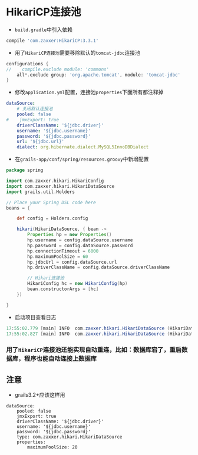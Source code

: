 # HikariCP连接池

* `build.gradle`中引入依赖

```groovy
compile 'com.zaxxer:HikariCP:3.3.1'
```

* 用了`HikariCP连接池`需要移除默认的`tomcat-jdbc`连接池

```groovy
configurations {
//    compile.exclude module: 'commons'
    all*.exclude group: 'org.apache.tomcat', module: 'tomcat-jdbc'
}
```

* 修改`application.yml`配置，连接池`properties`下面所有都注释掉

```yaml
dataSource:
    # 关闭默认连接池
    pooled: false
#    jmxExport: true
    driverClassName: '${jdbc.driver}'
    username: '${jdbc.username}'
    password: '${jdbc.password}'
    url: '${jdbc.url}'
    dialect: org.hibernate.dialect.MySQL5InnoDBDialect
```

* 在`grails-app/conf/spring/resources.groovy`中新增配置

```groovy
package spring

import com.zaxxer.hikari.HikariConfig
import com.zaxxer.hikari.HikariDataSource
import grails.util.Holders

// Place your Spring DSL code here
beans = {

    def config = Holders.config

    hikari(HikariDataSource, { bean ->
        Properties hp = new Properties()
        hp.username = config.dataSource.username
        hp.password = config.dataSource.password
        hp.connectionTimeout = 6000
        hp.maximumPoolSize = 60
        hp.jdbcUrl = config.dataSource.url
        hp.driverClassName = config.dataSource.driverClassName

        // Hikari连接池
        HikariConfig hc = new HikariConfig(hp)
        bean.constructorArgs = [hc]
    })

}

```

* 启动项目查看日志

```java
17:55:02.779 [main] INFO  com.zaxxer.hikari.HikariDataSource (HikariDataSource.java:80) - HikariPool-1 - Starting...
17:55:02.827 [main] INFO  com.zaxxer.hikari.HikariDataSource (HikariDataSource.java:82) - HikariPool-1 - Start completed.
```

### 用了`HikariCP`连接池还能实现自动重连，比如：数据库宕了，重启数据库，程序也能自动连接上数据库

## 注意

* grails3.2+应该这样用

```ymal
dataSource:
    pooled: false
    jmxExport: true
    driverClassName: '${jdbc.driver}'
    username: '${jdbc.username}'
    password: '${jdbc.password}'
    type: com.zaxxer.hikari.HikariDataSource
    properties:
        maximumPoolSize: 20
```
